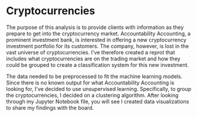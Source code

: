 # Cryptocurrencies
The purpose of this analysis is to provide clients with information as they prepare to get into the cryptocurrency market. Accountability Accounting, a prominent investment bank, is interested in offering a new cryptocurrency investment portfolio for its customers. The company, however, is lost in the vast universe of cryptocurrencies. I've therefore created a reprot that includes what cryptocurrencies are on the trading market and how they could be grouped to create a classification system for this new investment.

The data needed to be preprocessed to fit the machine learning models. Since there is no known output for what Accountability Accounting is looking for, I've decided to use unsupervised learning. Specifically, to group the cryptocurrencies, I decided on a clustering algorithm. After looking through my Jupyter Notebook file, you will see I created data visualizations to share my findings with the board.